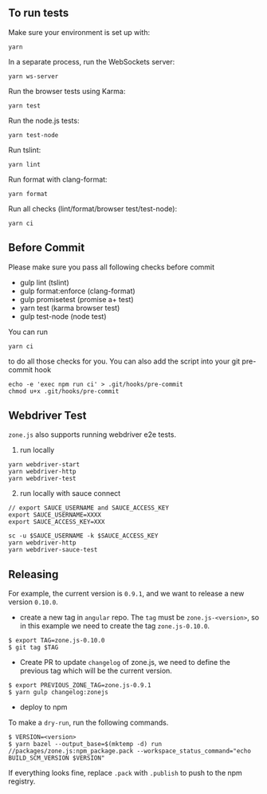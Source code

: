 To run tests
------------

Make sure your environment is set up with:

`yarn`

In a separate process, run the WebSockets server:

`yarn ws-server`

Run the browser tests using Karma:

`yarn test`

Run the node.js tests:

`yarn test-node`

Run tslint:

`yarn lint`

Run format with clang-format:

`yarn format`

Run all checks (lint/format/browser test/test-node):

`yarn ci`

Before Commit
------------

Please make sure you pass all following checks before commit

- gulp lint (tslint)
- gulp format:enforce (clang-format)
- gulp promisetest (promise a+ test)
- yarn test (karma browser test)
- gulp test-node (node test)

You can run

`yarn ci`

to do all those checks for you.
You can also add the script into your git pre-commit hook

```
echo -e 'exec npm run ci' > .git/hooks/pre-commit
chmod u+x .git/hooks/pre-commit
```

Webdriver Test
--------------

`zone.js` also supports running webdriver e2e tests.

1. run locally

```
yarn webdriver-start
yarn webdriver-http
yarn webdriver-test
```

2. run locally with sauce connect

```
// export SAUCE_USERNAME and SAUCE_ACCESS_KEY
export SAUCE_USERNAME=XXXX
export SAUCE_ACCESS_KEY=XXX

sc -u $SAUCE_USERNAME -k $SAUCE_ACCESS_KEY
yarn webdriver-http
yarn webdriver-sauce-test
```

Releasing
---------

For example, the current version is `0.9.1`, and we want to release a new version `0.10.0`.

- create a new tag in `angular` repo. The `tag` must be `zone.js-<version>`, so in this example we need to create the tag `zone.js-0.10.0`.

```
$ export TAG=zone.js-0.10.0
$ git tag $TAG
```

- Create PR to update `changelog` of zone.js, we need to define the previous tag which will be the current version.

```
$ export PREVIOUS_ZONE_TAG=zone.js-0.9.1
$ yarn gulp changelog:zonejs
```

- deploy to npm

To make a `dry-run`, run the following commands.
```
$ VERSION=<version>
$ yarn bazel --output_base=$(mktemp -d) run //packages/zone.js:npm_package.pack --workspace_status_command="echo BUILD_SCM_VERSION $VERSION"
```

If everything looks fine, replace `.pack` with `.publish` to push to the npm registry.